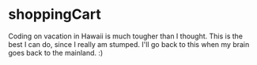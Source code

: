 # shoppingCart

Coding on vacation in Hawaii is much tougher than I thought.  This is the best I can do, since I really am stumped.  I'll go back to this when my brain goes back to the mainland. :)
